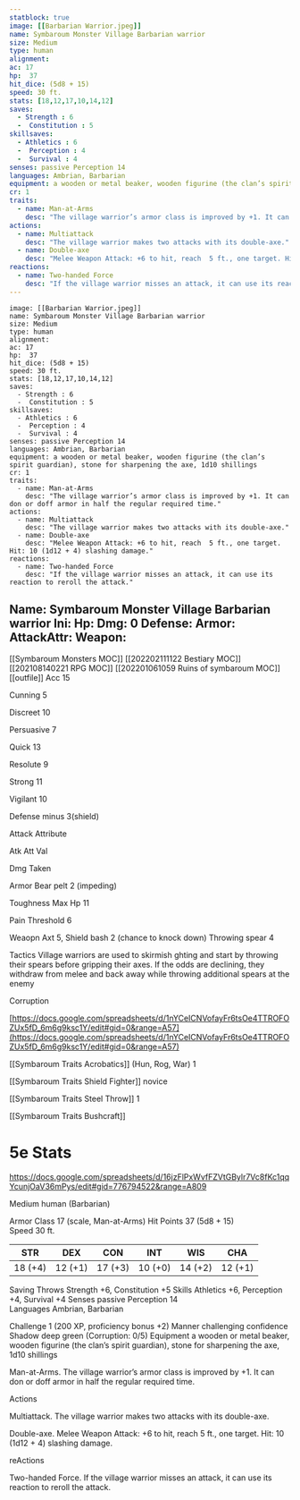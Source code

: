 ```yaml
---
statblock: true
image: [[Barbarian Warrior.jpeg]]
name: Symbaroum Monster Village Barbarian warrior
size: Medium
type: human
alignment:
ac: 17
hp:  37
hit_dice: (5d8 + 15)
speed: 30 ft.
stats: [18,12,17,10,14,12]
saves:
  - Strength : 6
  -  Constitution : 5
skillsaves:
  - Athletics : 6
  -  Perception : 4
  -  Survival : 4
senses: passive Perception 14
languages: Ambrian, Barbarian
equipment: a wooden or metal beaker, wooden figurine (the clan’s spirit guardian), stone for sharpening the axe, 1d10 shillings
cr: 1
traits:
  - name: Man-at-Arms
    desc: "The village warrior’s armor class is improved by +1. It can don or doff armor in half the regular required time."
actions:
  - name: Multiattack
    desc: "The village warrior makes two attacks with its double-axe."
  - name: Double-axe
    desc: "Melee Weapon Attack: +6 to hit, reach  5 ft., one target. Hit: 10 (1d12 + 4) slashing damage."
reactions:
  - name: Two-handed Force
    desc: "If the village warrior misses an attack, it can use its reaction to reroll the attack."
---
```

```statblock
image: [[Barbarian Warrior.jpeg]]
name: Symbaroum Monster Village Barbarian warrior
size: Medium
type: human
alignment:
ac: 17
hp:  37
hit_dice: (5d8 + 15)
speed: 30 ft.
stats: [18,12,17,10,14,12]
saves:
  - Strength : 6
  -  Constitution : 5
skillsaves:
  - Athletics : 6
  -  Perception : 4
  -  Survival : 4
senses: passive Perception 14
languages: Ambrian, Barbarian
equipment: a wooden or metal beaker, wooden figurine (the clan’s spirit guardian), stone for sharpening the axe, 1d10 shillings
cr: 1
traits:
  - name: Man-at-Arms
    desc: "The village warrior’s armor class is improved by +1. It can don or doff armor in half the regular required time."
actions:
  - name: Multiattack
    desc: "The village warrior makes two attacks with its double-axe."
  - name: Double-axe
    desc: "Melee Weapon Attack: +6 to hit, reach  5 ft., one target. Hit: 10 (1d12 + 4) slashing damage."
reactions:
  - name: Two-handed Force
    desc: "If the village warrior misses an attack, it can use its reaction to reroll the attack."
```
Name: Symbaroum Monster Village Barbarian warrior
Ini: 
Hp: 
Dmg: 0
Defense: 
Armor: 
AttackAttr: 
Weapon: 
---
[[Symbaroum Monsters MOC]]
[[202202111122 Bestiary MOC]]
[[202108140221 RPG MOC]]
[[202201061059 Ruins of symbaroum MOC]]
[[outfile]]
Acc 15

Cunning 5

Discreet 10

Persuasive 7

Quick 13

Resolute 9

Strong 11

Vigilant 10

Defense minus 3(shield)

Attack Attribute

Atk Att Val

Dmg Taken

Armor Bear pelt 2 (impeding)

Toughness Max Hp 11

Pain Threshold 6

Weaopn Axt 5, Shield bash 2 (chance to knock down) Throwing spear 4

Tactics Village warriors are used to skirmish ghting and start by throwing their spears before gripping their axes. If the odds are declining, they withdraw from melee and back away while throwing additional spears at the enemy

Corruption

[https://docs.google.com/spreadsheets/d/1nYCeICNVofayFr6tsOe4TTROFOZUx5fD_6m6g9ksc1Y/edit#gid=0&range=A57](https://docs.google.com/spreadsheets/d/1nYCeICNVofayFr6tsOe4TTROFOZUx5fD_6m6g9ksc1Y/edit#gid=0&range=A57)

[[Symbaroum Traits Acrobatics]] (Hun, Rog, War) 1

[[Symbaroum Traits Shield Fighter]] novice

[[Symbaroum Traits Steel Throw]] 1

[[Symbaroum Traits Bushcraft]]


# 5e Stats 
https://docs.google.com/spreadsheets/d/16jzFlPxWvfFZVtGBylr7Vc8fKc1qqYcunjOaV36mPys/edit#gid=776794522&range=A809

 

Medium human (Barbarian)

 

Armor Class 17 (scale, Man-at-Arms)
Hit Points 37 (5d8 + 15)  
Speed 30 ft.

 

| STR     | DEX     | CON     | INT     | WIS     | CHA     |
| ------- | ------- | ------- | ------- | ------- | ------- |
| 18 (+4) | 12 (+1) | 17 (+3) | 10 (+0) | 14 (+2) | 12 (+1) |

 

Saving Throws Strength +6, Constitution +5
Skills Athletics +6, Perception +4, Survival +4 
Senses passive Perception 14  
Languages Ambrian, Barbarian

Challenge 1 (200 XP, proficiency bonus +2)
Manner challenging confidence  
Shadow deep green (Corruption: 0/5) 
Equipment a wooden or metal beaker, wooden figurine (the clan’s spirit guardian), stone for sharpening the axe, 1d10 shillings

 
Man-at-Arms. The village warrior’s armor class is improved by +1. It can don or doff armor in half the regular required time.

Actions

Multiattack. The village warrior makes two attacks with its double-axe.

Double-axe. Melee Weapon Attack: +6 to hit, reach  5 ft., one target. Hit: 10 (1d12 + 4) slashing damage.

reActions

Two-handed Force. If the village warrior misses an attack, it can use its reaction to reroll the attack.